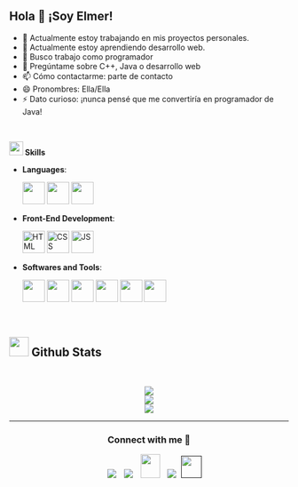 ## Hola 👋 ¡Soy Elmer!

- 🔭 Actualmente estoy trabajando en mis proyectos personales.
- 🌱 Actualmente estoy aprendiendo desarrollo web.
- 👯 Busco trabajo como programador
- 💬 Pregúntame sobre C++, Java o desarrollo web
- 📫 Cómo contactarme: parte de contacto
- 😄 Pronombres: Ella/Ella
- ⚡ Dato curioso: ¡nunca pensé que me convertiría en programador de Java!

<br>

<img src="https://media2.giphy.com/media/QssGEmpkyEOhBCb7e1/giphy.gif?cid=ecf05e47a0n3gi1bfqntqmob8g9aid1oyj2wr3ds3mg700bl&rid=giphy.gif" width ="25"><b> Skills</b>









<p align="center">

- **Languages**:
    
     <img src="https://skillicons.dev/icons?i=java&perline=3" width="40" height="40" />
     <img src="https://skillicons.dev/icons?i=php&perline=3" width="40" height="40" />
     <img src="https://skillicons.dev/icons?i=cpp&perline=3" width="40" height="40" />
  
- **Front-End Development**:

   <img src="https://user-images.githubusercontent.com/64439609/212556407-f122dc0e-901c-4df7-960f-29a3b52c5349.png" width="40" height="40" alt="HTML" />
   <img src="https://user-images.githubusercontent.com/64439609/212556203-47a51702-fec1-4275-bafb-6afdea15b092.png" width="40" height="40" alt="CSS" />
   <img src="https://user-images.githubusercontent.com/64439609/212556085-e6f8391a-6f25-43d5-8bfe-818167047cfb.png" width="40" height="40" alt="JS"/>



- **Softwares and Tools**:

   <img src="https://skillicons.dev/icons?i=git&perline=3" width="40" height="40" />
     <img src="https://skillicons.dev/icons?i=github&perline=3" width="40" height="40" />
     <img src="https://skillicons.dev/icons?i=vscode&perline=3" width="40" height="40" />
     <img src="https://skillicons.dev/icons?i=linux&perline=3" width="40" height="40" />
     <img src="https://skillicons.dev/icons?i=docker&perline=3" width="40" height="40" />
     <img src="https://skillicons.dev/icons?i=idea&perline=3" width="40" height="40" />



 

<br>
</p>


## <img src="https://media.giphy.com/media/iY8CRBdQXODJSCERIr/giphy.gif" width="35"><b> Github Stats </b>
<br>

<div align="center">

![](https://github-readme-stats.vercel.app/api?username=Mahdiiye&theme=dracula&hide_border=false&include_all_commits=true&count_private=true)<br/>
![](https://github-readme-streak-stats.herokuapp.com/?user=Mahdiiye&theme=dracula&hide_border=false)<br/>
![](https://github-readme-stats.vercel.app/api/top-langs/?username=Mahdiiye&theme=dracula&hide_border=false&include_all_commits=true&count_private=true&layout=compact)
	
</a>
</div>



-----

<h3 align="center" >Connect with me 🤝 </h3>

<p align="center">

 <div align="center"  class="icons-social" style="margin-left: 10px;">
        <a   target="_blank" href="https://www.linkedin.com/in/">
			<img src="https://img.icons8.com/doodle/40/000000/linkedin--v2.png" style="margin-left: 10px;" ></a>
        <a style="margin-left: 10px;" target="_blank" href="">
		<img src="https://img.icons8.com/doodle/40/000000/github--v1.png"></a>
           <a href="mailto:vicente.pelico305@gmail.com"   style="margin-left: 10px;" target="_blank" href="https://">
		<img src="https://img.icons8.com/doodle/2x/gmail-new.png" style=" width:35px; height:43px;"></a>
		<a style="margin-left: 10px;" target="_blank" href="">
				<img src="https://img.icons8.com/external-tal-revivo-color-tal-revivo/40/000000/external-stack-overflow-is-a-question-and-answer-site-for-professional-logo-color-tal-revivo.png"></a>
		<a style="margin-left: 5px;" target="_blank" href="">
					<img src="https://img.icons8.com/ultraviolet/2x/resume.png" style=" width:37px; height:40px;"></a>
      </div>

</p>


	

</div>
